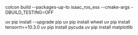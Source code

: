 colcon build --packages-up-to isaac_ros_ess --cmake-args -DBUILD_TESTING=OFF

uv pip install --upgrade pip
uv pip install wheel
uv pip install tensorrt==10.3.0
uv pip install pycuda
uv pip install matplotlib